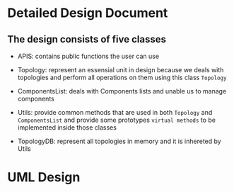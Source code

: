 # Detailed Design Document

## The design consists of five classes
- APIS: contains public functions the user can use

- Topology: represent an essensial unit in design because we deals with topologies and perform all operations on them using this class `Topology`

- ComponentsList: deals with Components lists and unable us to manage components

- Utils: provide common methods that are used in both `Topology` and `ComponentsList` and provide some prototypes `virtual methods` to be implemented inside those classes

- TopologyDB: represent all topologies in memory and it is inhereted by Utils

# UML Design
[](../images/TopologyAPIs_UML.png)
